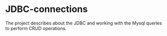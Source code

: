 # JDBC-connections
The project describes about the JDBC and working with the Mysql queries to perform CRUD operations. 
